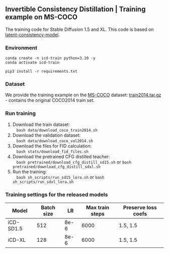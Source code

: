 ## Invertible Consistency Distillation | Training example on MS-COCO

The training code for Stable Diffusion 1.5 and XL. This code is based on [latent-consistency-model](https://github.com/luosiallen/latent-consistency-model).

### Environment

```shell
conda create -n icd-train python=3.10 -y 
conda activate icd-train

pip3 install -r requirements.txt
```

### Dataset

We provide the training example on the [MS-COCO](https://cocodataset.org/) dataset:
[train2014.tar.gz](https://storage.yandexcloud.net/yandex-research/invertible-cd/train2014.tar.gz) - contains the original COCO2014 train set.


### Run training

1. Download the train dataset:\
&nbsp;&nbsp; ```bash data/download_coco_train2014.sh```
2. Download the validation dataset:\
&nbsp;&nbsp; ```bash data/download_coco_val2014.sh```
3. Download the files for FID calculation:\
&nbsp;&nbsp; ```bash stats/download_fid_files.sh```
4. Download the pretrained CFG distilled teacher:\
&nbsp;&nbsp; ```bash pretrained/download_cfg_distill_sd15.sh``` or ```bash pretrained/download_cfg_distill_sdxl.sh```
5. Run the training:\
&nbsp;&nbsp; ```bash sh_scripts/run_sd15_lora.sh``` or ```bash sh_scripts/run_sdxl_lora.sh```


### Training settings for the released models

| Model     | Batch size | LR    | Max train steps | Preserve loss coefs |
|-----------|------------|-------|-----------------|---------------------|
| iCD-SD1.5 | 512        | 8e-6  | 6000            |     1.5, 1.5        |
| iCD-XL    | 128        | 8e-6  | 6000            |     1.5, 1.5        |
